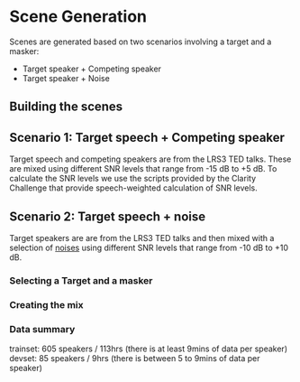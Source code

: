 # Scene Generation

Scenes are generated based on two scenarios involving a target and a masker:

* Target speaker + Competing speaker
* Target speaker + Noise

## Building the scenes

## Scenario 1: Target speech + Competing speaker

Target speech and competing speakers are from the LRS3 TED talks. 
These are mixed using different SNR levels that range from -15 dB to +5 dB. 
To calculate the SNR levels we use the scripts provided by the Clarity Challenge that provide speech-weighted calculation of SNR levels. 

## Scenario 2: Target speech + noise

Target speakers are are from the LRS3 TED talks and then mixed with a selection of [noises](https://challenge.cogmhear.org/#/challenge-data/data-spec) using different SNR levels that range from -10 dB to +10 dB. 


### Selecting a Target and a masker


### Creating the mix


### Data summary

trainset: 
605 speakers / 113hrs (there is at least 9mins of data per speaker)
devset: 
85 speakers / 9hrs (there is between 5 to 9mins of data per speaker)

